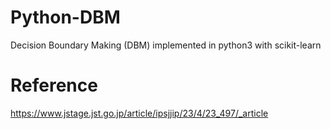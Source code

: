 # Python-DBM
Decision Boundary Making (DBM) implemented in python3 with scikit-learn  
# Reference
https://www.jstage.jst.go.jp/article/ipsjjip/23/4/23_497/_article  
